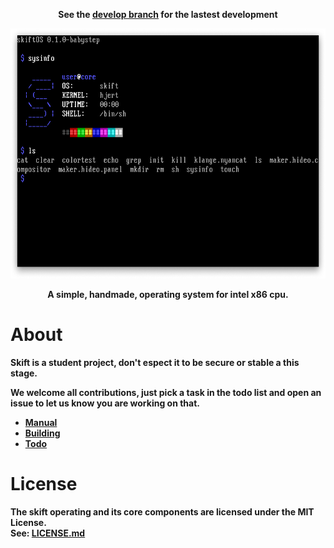 <p align="center">
<b>See the <a href="https://github.com/skiftOS/skift/tree/develop">develop branch</a> for the lastest development</p>
</p>

<p align="center">
<img src="manual/assets/capture.png" height=400 />
</p>
<p align="center">
A simple, handmade, operating system for intel x86 cpu.
</p>

# About
Skift is a student project, don't espect it to be secure or stable a this stage.

We welcome all contributions, just pick a task in the todo list and open an issue to let us know you are working on that.

- [Manual](manual/readme.md)
- [Building](manual/building.md)
- [Todo](manual/todo.md)

# License
The skift operating and its core components are licensed under the **MIT License**.              
See: [LICENSE.md](LICENSE.md)
